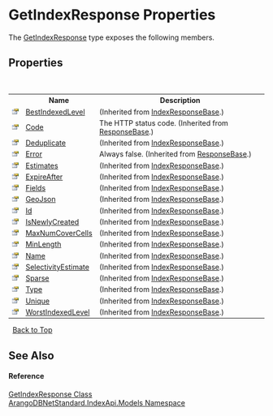 # GetIndexResponse Properties
 

The <a href="85337e9e-4d00-d7ca-4a26-e00016919ef8">GetIndexResponse</a> type exposes the following members.


## Properties
&nbsp;<table><tr><th></th><th>Name</th><th>Description</th></tr><tr><td>![Public property](media/pubproperty.gif "Public property")</td><td><a href="045915d0-558a-db82-66fb-db4f68fc45f4">BestIndexedLevel</a></td><td> (Inherited from <a href="0197f740-7c40-7008-544f-0c999e147387">IndexResponseBase</a>.)</td></tr><tr><td>![Public property](media/pubproperty.gif "Public property")</td><td><a href="13caad08-0dab-703a-c6c9-b7d29151a0a6">Code</a></td><td>
The HTTP status code.
 (Inherited from <a href="888a2abd-72c1-15bd-8ad6-84a39035f6f0">ResponseBase</a>.)</td></tr><tr><td>![Public property](media/pubproperty.gif "Public property")</td><td><a href="fa08536a-4407-bbfa-2f68-3f1decf95d53">Deduplicate</a></td><td> (Inherited from <a href="0197f740-7c40-7008-544f-0c999e147387">IndexResponseBase</a>.)</td></tr><tr><td>![Public property](media/pubproperty.gif "Public property")</td><td><a href="0542a12c-6851-a39c-a897-17098a4cc15b">Error</a></td><td>
Always false.
 (Inherited from <a href="888a2abd-72c1-15bd-8ad6-84a39035f6f0">ResponseBase</a>.)</td></tr><tr><td>![Public property](media/pubproperty.gif "Public property")</td><td><a href="2e05bb65-4a35-d1b9-836e-0fc0267b6ba0">Estimates</a></td><td> (Inherited from <a href="0197f740-7c40-7008-544f-0c999e147387">IndexResponseBase</a>.)</td></tr><tr><td>![Public property](media/pubproperty.gif "Public property")</td><td><a href="2c1188f4-84c5-4f23-1684-ab5ed3a20868">ExpireAfter</a></td><td> (Inherited from <a href="0197f740-7c40-7008-544f-0c999e147387">IndexResponseBase</a>.)</td></tr><tr><td>![Public property](media/pubproperty.gif "Public property")</td><td><a href="f3cee44d-cda6-7624-98c1-f6d18dee38e5">Fields</a></td><td> (Inherited from <a href="0197f740-7c40-7008-544f-0c999e147387">IndexResponseBase</a>.)</td></tr><tr><td>![Public property](media/pubproperty.gif "Public property")</td><td><a href="1362a294-eb37-84e9-a1da-060686e4c4bb">GeoJson</a></td><td> (Inherited from <a href="0197f740-7c40-7008-544f-0c999e147387">IndexResponseBase</a>.)</td></tr><tr><td>![Public property](media/pubproperty.gif "Public property")</td><td><a href="8d010619-5a3b-8c41-1651-65332ab64b01">Id</a></td><td> (Inherited from <a href="0197f740-7c40-7008-544f-0c999e147387">IndexResponseBase</a>.)</td></tr><tr><td>![Public property](media/pubproperty.gif "Public property")</td><td><a href="a125bc93-30ce-15b5-10cd-e6f16ab7374f">IsNewlyCreated</a></td><td> (Inherited from <a href="0197f740-7c40-7008-544f-0c999e147387">IndexResponseBase</a>.)</td></tr><tr><td>![Public property](media/pubproperty.gif "Public property")</td><td><a href="0eadb7f5-bbdf-ac63-df9e-404a801dcd70">MaxNumCoverCells</a></td><td> (Inherited from <a href="0197f740-7c40-7008-544f-0c999e147387">IndexResponseBase</a>.)</td></tr><tr><td>![Public property](media/pubproperty.gif "Public property")</td><td><a href="e9db249a-df93-cb2e-e222-7b2f682eb148">MinLength</a></td><td> (Inherited from <a href="0197f740-7c40-7008-544f-0c999e147387">IndexResponseBase</a>.)</td></tr><tr><td>![Public property](media/pubproperty.gif "Public property")</td><td><a href="5482eeb8-cca1-319d-256b-99747a1730d4">Name</a></td><td> (Inherited from <a href="0197f740-7c40-7008-544f-0c999e147387">IndexResponseBase</a>.)</td></tr><tr><td>![Public property](media/pubproperty.gif "Public property")</td><td><a href="e1516f28-a2dc-3524-680f-18997af78d83">SelectivityEstimate</a></td><td> (Inherited from <a href="0197f740-7c40-7008-544f-0c999e147387">IndexResponseBase</a>.)</td></tr><tr><td>![Public property](media/pubproperty.gif "Public property")</td><td><a href="8d861492-bdcf-e2ec-14fa-74bf7daf4fbe">Sparse</a></td><td> (Inherited from <a href="0197f740-7c40-7008-544f-0c999e147387">IndexResponseBase</a>.)</td></tr><tr><td>![Public property](media/pubproperty.gif "Public property")</td><td><a href="232cce40-ac2d-1a56-6a64-ac83d643c024">Type</a></td><td> (Inherited from <a href="0197f740-7c40-7008-544f-0c999e147387">IndexResponseBase</a>.)</td></tr><tr><td>![Public property](media/pubproperty.gif "Public property")</td><td><a href="3db956d4-637c-4149-a82e-9ba5d941ca73">Unique</a></td><td> (Inherited from <a href="0197f740-7c40-7008-544f-0c999e147387">IndexResponseBase</a>.)</td></tr><tr><td>![Public property](media/pubproperty.gif "Public property")</td><td><a href="0c6484ef-47ec-f4e4-cd2b-9b4939ead3f0">WorstIndexedLevel</a></td><td> (Inherited from <a href="0197f740-7c40-7008-544f-0c999e147387">IndexResponseBase</a>.)</td></tr></table>&nbsp;
<a href="#getindexresponse-properties">Back to Top</a>

## See Also


#### Reference
<a href="85337e9e-4d00-d7ca-4a26-e00016919ef8">GetIndexResponse Class</a><br /><a href="215740c9-85fc-74fa-998d-14b49b842d56">ArangoDBNetStandard.IndexApi.Models Namespace</a><br />